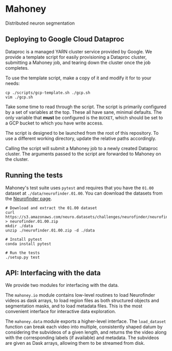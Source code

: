 # Mahoney
Distributed neuron segmentation


## Deploying to Google Cloud Dataproc
Dataproc is a managed YARN cluster service provided by Google. We provide a template script for easily provisioning a Dataproc cluster, submitting a Mahoney job, and tearing down the cluster once the job completes.

To use the template script, make a copy of it and modify it for to your needs:

```shell
cp ./scripts/gcp-template.sh ./gcp.sh
vim ./gcp.sh
```

Take some time to read through the script. The script is primarily configured by a set of variables at the top. These all have sane, minimal defaults. The only variable that **must** be configured is the `BUCKET`, which should be set to a GCP bucket to which you have write access.

The script is designed to be launched from the root of this repository. To use a different working directory, update the relative paths accordingly.

Calling the script will submit a Mahoney job to a newly created Dataproc cluster. The arguments passed to the script are forwarded to Mahoney on the cluster.


## Running the tests

Mahoney's test suite uses `pytest` and requires that you have the `01.00` dataset at `./data/neurofinder.01.00`. You can download the datasets from the [Neurofinder page](http://neurofinder.codeneuro.org/).

```shell
# Download and extract the 01.00 dataset
curl https://s3.amazonaws.com/neuro.datasets/challenges/neurofinder/neurofinder.01.00.zip > neurofinder.01.00.zip
mkdir ./data
unzip ./neurofinder.01.00.zip -d ./data

# Install pytest
conda install pytest

# Run the tests
./setup.py test
```


## API: Interfacing with the data

We provide two modules for interfacing with the data.

The `mahoney.io` module contains low-level routines to load Neurofinder videos as dask arrays, to load region files as both structured objects and segmentation masks, and to load metadata files. This is the most convenient interface for interactive data exploration.

The `mahoney.data` module exports a higher-level interface. The `load_dataset` function can break each video into multiple, consistently shaped datum by considering the subvideos of a given length, and returns the the video along with the corresponding labels (if available) and metadata. The subvideos are given as Dask arrays, allowing them to be streamed from disk.

